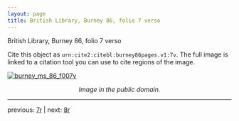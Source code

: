 ```yaml
---
layout: page
title: British Library, Burney 86, folio 7 verso
---
```


British Library, Burney 86, folio 7 verso

Cite this object as `urn:cite2:citebl:burney86pages.v1:7v`.  The full image is linked to a citation tool you can use to cite regions of the image.

[![burney_ms_86_f007v](http://www.homermultitext.org/iipsrv?IIIF=/project/homer/pyramidal/deepzoom/citebl/burney86imgs/v1/burney_ms_86_f007v.tif/full/800,/0/default.jpg)](http://www.homermultitext.org/ict2/?urn=urn:cite2:citebl:burney86imgs.v1:burney_ms_86_f007v) 

<p style="text-align: center; font-style: italic;">Image in the public domain.</p>

---

previous: [7r](../7r/) | next: [8r](../8r/)